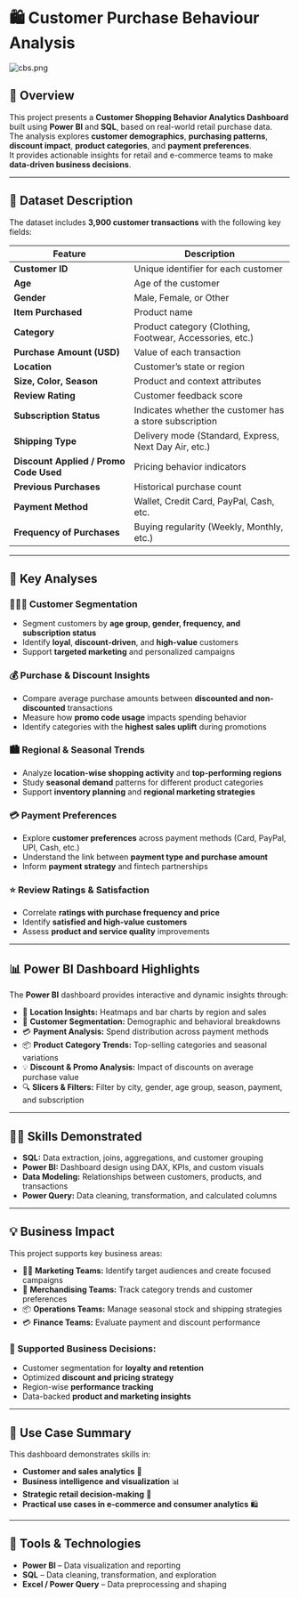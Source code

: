 # 🛍 Customer Purchase Behaviour Analysis
![cbs.png](https://github.com/saicharannetha/Customer-behavior-analysis/blob/main/cbs.png)
## 📖 Overview  
This project presents a **Customer Shopping Behavior Analytics Dashboard** built using **Power BI** and **SQL**, based on real-world retail purchase data.  
The analysis explores **customer demographics**, **purchasing patterns**, **discount impact**, **product categories**, and **payment preferences**.  
It provides actionable insights for retail and e-commerce teams to make **data-driven business decisions**.

---

## 📅 Dataset Description  
The dataset includes **3,900 customer transactions** with the following key fields:

| Feature | Description |
|----------|-------------|
| **Customer ID** | Unique identifier for each customer |
| **Age** | Age of the customer |
| **Gender** | Male, Female, or Other |
| **Item Purchased** | Product name |
| **Category** | Product category (Clothing, Footwear, Accessories, etc.) |
| **Purchase Amount (USD)** | Value of each transaction |
| **Location** | Customer’s state or region |
| **Size, Color, Season** | Product and context attributes |
| **Review Rating** | Customer feedback score |
| **Subscription Status** | Indicates whether the customer has a store subscription |
| **Shipping Type** | Delivery mode (Standard, Express, Next Day Air, etc.) |
| **Discount Applied / Promo Code Used** | Pricing behavior indicators |
| **Previous Purchases** | Historical purchase count |
| **Payment Method** | Wallet, Credit Card, PayPal, Cash, etc. |
| **Frequency of Purchases** | Buying regularity (Weekly, Monthly, etc.) |

---

## 🧠 Key Analyses  

### 🧑‍🤝‍🧑 Customer Segmentation  
- Segment customers by **age group, gender, frequency, and subscription status**  
- Identify **loyal**, **discount-driven**, and **high-value** customers  
- Support **targeted marketing** and personalized campaigns  

### 💰 Purchase & Discount Insights  
- Compare average purchase amounts between **discounted and non-discounted** transactions  
- Measure how **promo code usage** impacts spending behavior  
- Identify categories with the **highest sales uplift** during promotions  

### 🏙️ Regional & Seasonal Trends  
- Analyze **location-wise shopping activity** and **top-performing regions**  
- Study **seasonal demand** patterns for different product categories  
- Support **inventory planning** and **regional marketing strategies**  

### 💳 Payment Preferences  
- Explore **customer preferences** across payment methods (Card, PayPal, UPI, Cash, etc.)  
- Understand the link between **payment type and purchase amount**  
- Inform **payment strategy** and fintech partnerships  

### ⭐ Review Ratings & Satisfaction  
- Correlate **ratings with purchase frequency and price**  
- Identify **satisfied and high-value customers**  
- Assess **product and service quality** improvements  

---

## 📊 Power BI Dashboard Highlights  
The **Power BI** dashboard provides interactive and dynamic insights through:

- 📍 **Location Insights:** Heatmaps and bar charts by region and sales  
- 👥 **Customer Segmentation:** Demographic and behavioral breakdowns  
- 💳 **Payment Analysis:** Spend distribution across payment methods  
- 📦 **Product Category Trends:** Top-selling categories and seasonal variations  
- 💡 **Discount & Promo Analysis:** Impact of discounts on average purchase value  
- 🔍 **Slicers & Filters:** Filter by city, gender, age group, season, payment, and subscription  

---

## 🧑‍💻 Skills Demonstrated  
- **SQL:** Data extraction, joins, aggregations, and customer grouping  
- **Power BI:** Dashboard design using DAX, KPIs, and custom visuals  
- **Data Modeling:** Relationships between customers, products, and transactions  
- **Power Query:** Data cleaning, transformation, and calculated columns  

---

## 💡 Business Impact  

This project supports key business areas:

- 🧑‍💼 **Marketing Teams:** Identify target audiences and create focused campaigns  
- 🛒 **Merchandising Teams:** Track category trends and customer preferences  
- 📦 **Operations Teams:** Manage seasonal stock and shipping strategies  
- 💳 **Finance Teams:** Evaluate payment and discount performance  

### 🎯 Supported Business Decisions:
- Customer segmentation for **loyalty and retention**  
- Optimized **discount and pricing strategy**  
- Region-wise **performance tracking**  
- Data-backed **product and marketing insights**  

---

## 🚀 Use Case Summary  
This dashboard demonstrates skills in:  
- **Customer and sales analytics** 👥  
- **Business intelligence and visualization** 📊  
- **Strategic retail decision-making** 🧠  
- **Practical use cases in e-commerce and consumer analytics** 🛍  

---

## 🧾 Tools & Technologies  
- **Power BI** – Data visualization and reporting  
- **SQL** – Data cleaning, transformation, and exploration  
- **Excel / Power Query** – Data preprocessing and shaping  


